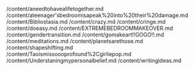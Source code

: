 /content/aneedtohavealifetogether.md
/content/ateenager'sbedroomisapeak%20into%20their%20damage.md
/content/Bibliostasia.md
/content/crazy.md
/content/cringe.md
/content/doeasy.md
/content/EXTREMEBEDROOMMAKEOVER.md
/content/gendertransition.md
/content/gomakeart!!GOGO!!.md
/content/meditations.md
/content/planetsarethose.md
/content/shapeshifting.md
/content/Taoismissoooprofound%2Cgirliepop.md
/content/Understaningmypersonalbelief.md
/content/writingideas.md